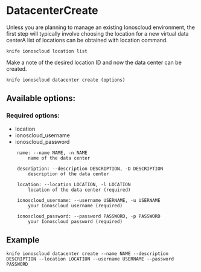 # DatacenterCreate

Unless you are planning to manage an existing Ionoscloud environment, the first step will typically involve choosing the location for a new virtual data centerA list of locations can be obtained with location command.

```text
knife ionoscloud location list
```

Make a note of the desired location ID and now the data center can be created.

```text
knife ionoscloud datacenter create (options)
```

## Available options:

### Required options:

* location
* ionoscloud\_username
* ionoscloud\_password

```text
    name: --name NAME, -n NAME
        name of the data center

    description: --description DESCRIPTION, -D DESCRIPTION
        description of the data center

    location: --location LOCATION, -l LOCATION
        location of the data center (required)

    ionoscloud_username: --username USERNAME, -u USERNAME
        your Ionoscloud username (required)

    ionoscloud_password: --password PASSWORD, -p PASSWORD
        your Ionoscloud password (required)
```

## Example

```text
knife ionoscloud datacenter create --name NAME --description DESCRIPTION --location LOCATION --username USERNAME --password PASSWORD
```

